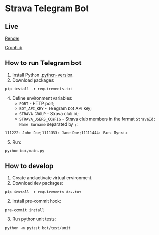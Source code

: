# Strava Telegram Bot

## Live

[Render](https://gutsul-bot.onrender.com)

[Cronhub](https://cronhub.io/schedulers/619/overview)

## How to run Telegram bot

1. Install Python [.python-version](.python-version).
3. Download packages:
```shell
pip install -r requirements.txt
```
4. Define environment variables:
   - `PORT` - HTTP port;
   - `BOT_API_KEY` - Telegram bot API key;
   - `STRAVA_GROUP` - Strava club id;
   - `STRAVA_USERS_CONFIG` - Strava club members in the format `StravaId: Name Surname` separated by `;`:
```
111222: John Doe;1111333: Jane Doe;11111444: Вася Пупкін
```

5. Run:
```shell
python bot/main.py
```

## How to develop

1. Create and activate virtual environment.
2. Download dev packages:
```shell
pip install -r requirements-dev.txt
```

2. Install pre-commit hook:
```shell
pre-commit install
```

3. Run python unit tests:
```shell
python -m pytest bot/test/unit
```
